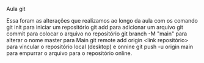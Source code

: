 Aula git 

Essa foram as alteraçôes que realizamos ao longo da aula com os comando 
git init para iniciar um repositório 
git add para adicionar um  arquivo 
git commit para colocar o arquivo no repositório 
git branch -M "main" para alterar o nome master para Main
git remote add origin <link repositório> para vincular o repositório local (desktop) e onnine 
git push -u origin main para empurrar o arquivo para o repositório online.